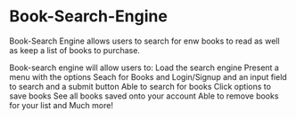 # Book-Search-Engine

Book-Search Engine allows users to search for enw books to read as well as keep a list of books to purchase.

Book-search engine will allow users to:
  Load the search engine
  Present a menu with the options Seach for Books and Login/Signup and an input field to search and a submit button
  Able to search for books
  Click options to save books
  See all books saved onto your account
  Able to remove books for your list
  and Much more!
